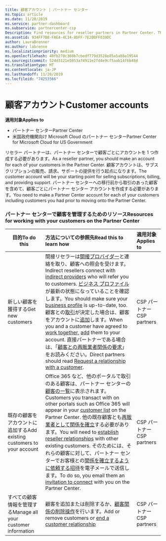 ```yaml
---
title: 顧客アカウント | パートナー センター
ms.topic: article
ms.date: 11/20/2019
ms.service: partner-dashboard
ms.subservice: partnercenter-csp
Description: Find resources for reseller partners in Partner Center. This includes needing to create customer accounts before you sell subscriptions, bill, or offer support.
ms.assetid: 934FF7D8-FAE4-4C14-8DFF-7E2B0FF039DC
author: LauraBrenner
ms.author: labrenne
ms.localizationpriority: medium
ms.openlocfilehash: 40fb278c360b7cbedf779d3528e85a5a88a19544
ms.sourcegitcommit: 524d3121e5053a74911e2fd4e9cf5aab14f6b48d
ms.translationtype: MT
ms.contentlocale: ja-JP
ms.lasthandoff: 11/20/2019
ms.locfileid: "74253566"
---
```

# <a name="customer-accounts"></a><span data-ttu-id="cbda8-104">顧客アカウント</span><span class="sxs-lookup"><span data-stu-id="cbda8-104">Customer accounts</span></span>

<span data-ttu-id="cbda8-105">**適用対象**</span><span class="sxs-lookup"><span data-stu-id="cbda8-105">**Applies to**</span></span>

-  <span data-ttu-id="cbda8-106">パートナー センター</span><span class="sxs-lookup"><span data-stu-id="cbda8-106">Partner Center</span></span>
-  <span data-ttu-id="cbda8-107">米国政府機関向け Microsoft Cloud のパートナー センター</span><span class="sxs-lookup"><span data-stu-id="cbda8-107">Partner Center for Microsoft Cloud for US Government</span></span>


<span data-ttu-id="cbda8-108">リセラー パートナーは、パートナー センターで顧客ごとにアカウントを 1 つ作成する必要があります。</span><span class="sxs-lookup"><span data-stu-id="cbda8-108">As a reseller partner, you should make an account for each of your customers in the Partner Center.</span></span> <span data-ttu-id="cbda8-109">顧客アカウントは、サブスクリプションの販売、請求、サポートの提供を行う起点になります。</span><span class="sxs-lookup"><span data-stu-id="cbda8-109">The customer account will be your starting point for selling subscriptions, billing, and providing support.</span></span> <span data-ttu-id="cbda8-110">パートナー センターへの移行前から取引のあった顧客を含めて、顧客ごとにパートナー センター アカウントを作成する必要があります。</span><span class="sxs-lookup"><span data-stu-id="cbda8-110">You need to make a Partner Center account for each of your customers including customers you had prior to moving onto the Partner Center.</span></span>

### <a name="resources-for-working-with-your-customers-on-the-partner-center"></a><span data-ttu-id="cbda8-111">パートナー センターで顧客を管理するためのリソース</span><span class="sxs-lookup"><span data-stu-id="cbda8-111">Resources for working with your customers on the Partner Center</span></span>

|<span data-ttu-id="cbda8-112">**目的**</span><span class="sxs-lookup"><span data-stu-id="cbda8-112">**To do this**</span></span>   |<span data-ttu-id="cbda8-113">**方法についての参照先**</span><span class="sxs-lookup"><span data-stu-id="cbda8-113">**Read this to learn how**</span></span>   |<span data-ttu-id="cbda8-114">**適用対象**</span><span class="sxs-lookup"><span data-stu-id="cbda8-114">**Applies to**</span></span>|
|-----------------|:----------------------------|:--------------|
|<span data-ttu-id="cbda8-115">新しい顧客を獲得する</span><span class="sxs-lookup"><span data-stu-id="cbda8-115">Get new customers</span></span>|<span data-ttu-id="cbda8-116">間接リセラーは[間接プロバイダー](indirect-reseller-tasks-in-partner-center.md)と連絡を取り、顧客への照会を受けます。</span><span class="sxs-lookup"><span data-stu-id="cbda8-116">Indirect resellers connect with [indirect providers](indirect-reseller-tasks-in-partner-center.md) who will refer you to customers.</span></span> <span data-ttu-id="cbda8-117">[ビジネス プロファイル](create-a-marketing-profile.md)が最新の状態になっていることを確認します。</span><span class="sxs-lookup"><span data-stu-id="cbda8-117">You should make sure your [business profile](create-a-marketing-profile.md) is up-to-date, too.</span></span> <span data-ttu-id="cbda8-118">顧客との[取引](responding-to-referrals.md)が決定した場合は、顧客をアカウントに[追加](add-a-new-customer.md)します。</span><span class="sxs-lookup"><span data-stu-id="cbda8-118">When you and a customer have agreed to [work together](responding-to-referrals.md), [add](add-a-new-customer.md) them to your account.</span></span> <span data-ttu-id="cbda8-119">直接パートナーである場合は、「[顧客との再販業者関係の要求](request-a-relationship-with-a-customer.md)」をお読みください。</span><span class="sxs-lookup"><span data-stu-id="cbda8-119">Direct partners should read [ Request a relationship with a customer](request-a-relationship-with-a-customer.md).</span></span>|<span data-ttu-id="cbda8-120">CSP パートナー</span><span class="sxs-lookup"><span data-stu-id="cbda8-120">CSP partners</span></span>|
|<span data-ttu-id="cbda8-121">既存の顧客をアカウントに追加する</span><span class="sxs-lookup"><span data-stu-id="cbda8-121">Add existing customers to your account</span></span>   | <span data-ttu-id="cbda8-122">Office 365 など、他のポータルで取引のある顧客は、パートナー センターの[顧客の一覧](see-your-customer-list.md)に表示されます。</span><span class="sxs-lookup"><span data-stu-id="cbda8-122">Customers you transact with on other portals such as Office 365 will appear in your [customer list](see-your-customer-list.md) on the Partner Center.</span></span> <span data-ttu-id="cbda8-123">他の既存顧客とも[再販業者として関係を確立](indirect-reseller-tasks-in-partner-center.md)する必要があります。</span><span class="sxs-lookup"><span data-stu-id="cbda8-123">You will need to [establish reseller relationships](indirect-reseller-tasks-in-partner-center.md) with other existing customers.</span></span> <span data-ttu-id="cbda8-124">そのためには、それらの顧客に対して、パートナー センターでお客様との[関係を確立するように依頼する招待](responding-to-referrals.md)を電子メールで送信します。</span><span class="sxs-lookup"><span data-stu-id="cbda8-124">To do so, you email them an [invitation to connect](responding-to-referrals.md) with you on the Partner Center.</span></span>   | <span data-ttu-id="cbda8-125">CSP パートナー</span><span class="sxs-lookup"><span data-stu-id="cbda8-125">CSP partners</span></span>   |
|<span data-ttu-id="cbda8-126">すべての顧客情報を管理する</span><span class="sxs-lookup"><span data-stu-id="cbda8-126">Manage all your customer information</span></span>   | <span data-ttu-id="cbda8-127">顧客を追加または削除するか、[顧客関係の削除操作](remove-a-relationship.md)を行います。</span><span class="sxs-lookup"><span data-stu-id="cbda8-127">Add or remove customers or [end a customer relationship](remove-a-relationship.md)</span></span>|   <span data-ttu-id="cbda8-128">CSP パートナー</span><span class="sxs-lookup"><span data-stu-id="cbda8-128">CSP partners</span></span> |